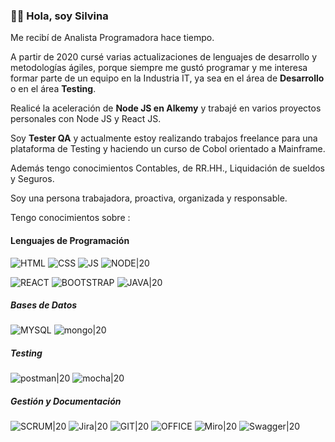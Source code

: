 ### 👋🏻 **Hola, soy Silvina**

Me recibí de Analista Programadora hace tiempo. 

A partir de 2020 cursé varias actualizaciones de lenguajes de desarrollo y metodologías ágiles, porque siempre me gustó programar y me interesa formar parte de un equipo en la Industria IT, ya sea en el área de **Desarrollo** o en el área **Testing**.

Realicé la aceleración de **Node JS en Alkemy** y trabajé en varios proyectos personales con Node JS y React JS.

Soy **Tester QA** y actualmente estoy realizando trabajos freelance para una plataforma de Testing y haciendo un curso de Cobol orientado a Mainframe.

Además tengo conocimientos Contables, de RR.HH., Liquidación de sueldos y Seguros.

Soy una persona trabajadora, proactiva, organizada y responsable.



Tengo conocimientos sobre : 


#### Lenguajes de Programación
 
![HTML](https://user-images.githubusercontent.com/77582867/141662514-db0d47ee-6135-44e3-ac75-c5d738fcc037.png)
![CSS](https://user-images.githubusercontent.com/77582867/141662517-6e01753f-6443-49d4-8d9e-309ccb14c4e8.png)
![JS](https://user-images.githubusercontent.com/77582867/141662702-21695e9c-05e0-4026-890c-7744fa48fbbb.png)
![NODE|20](https://github.com/SLRonzoni/SLRonzoni/assets/77582867/961127f1-64e5-471c-91d1-8d37401b76bb)

![REACT](https://user-images.githubusercontent.com/77582867/141662734-dba5d0a1-a0a6-449f-ac65-1a94bd59ae8f.png)
![BOOTSTRAP](https://user-images.githubusercontent.com/77582867/141662647-26828224-5fdc-4a93-890e-f0d9541985c4.png)
![JAVA|20](https://github.com/SLRonzoni/SLRonzoni/assets/77582867/8aff725a-cbde-4a37-9805-77f43610d20e)


##### Bases de Datos
  
![MYSQL](https://user-images.githubusercontent.com/77582867/141663148-ea296d4f-62c9-4b62-91ca-6348f57898be.png) 
![mongo|20](https://github.com/SLRonzoni/SLRonzoni/assets/77582867/79b2532e-7222-4623-94f4-e192c24bf5e7)
 
  
##### Testing
![postman|20](https://github.com/SLRonzoni/SLRonzoni/assets/77582867/7c88dbe1-8ef4-4d3d-8319-4cbdd0c6c164)
![mocha|20](https://github.com/SLRonzoni/SLRonzoni/assets/77582867/594f5e0d-7262-49ba-8e8f-4350432b82bb)
  
  
##### Gestión y Documentación
![SCRUM|20](https://github.com/SLRonzoni/SLRonzoni/assets/77582867/58ff6298-f4b5-497a-a1d9-ea98b9183ae3)
![Jira|20](https://github.com/SLRonzoni/SLRonzoni/assets/77582867/b6df87a4-3d64-4c66-87dd-f96023e7151b)
![GIT|20](https://user-images.githubusercontent.com/77582867/141662651-0537e50e-fa97-4b9c-8f17-c856e2cdd60c.png)
![OFFICE](https://user-images.githubusercontent.com/77582867/141663152-a7efd745-af62-4a89-8361-4495b1c0ed81.png)
![Miro|20](https://github.com/SLRonzoni/SLRonzoni/assets/77582867/791cd535-2d9f-4d67-a7f0-b78689ff8392)
![Swagger|20](https://github.com/SLRonzoni/SLRonzoni/assets/77582867/7c12bd84-2edf-4339-b8c4-a7ca9264edc0)
 
